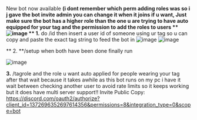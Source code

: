 New bot now available **(i dont remember which perm adding roles was so i j gave the bot invite admin you can change it when it joins if u want, Just make sure the bot has a higher role than the one u are trying to have auto equipped for your tag and the permission to add the roles to users **
![image](https://github.com/user-attachments/assets/b15d1674-2064-42ea-8606-b2f820258224)
 ** 1.** do /id then insert a user id of someone using ur tag so u can copy and paste the exact tag string to feed the bot in
![image](https://github.com/user-attachments/assets/46222d63-6ac8-43f8-931e-9c1e85360671)
![image](https://github.com/user-attachments/assets/8c6a55d6-636c-453f-a4e1-2da9c5e526c4)

** 2. **/setup when both have been done finally run

![image](https://github.com/user-attachments/assets/6f6ba8b6-556f-4322-9b9e-de42de258517)

 **3.** /tagrole and the role u want auto applied for people wearing your tag 
after that wait because it takes awhile as this bot runs on my pc i have it wait between checking another user to avoid rate limits so it keeps working but it does have multi server support!! Invite Public Copy: https://discord.com/oauth2/authorize?client_id=1372696352697614356&permissions=8&integration_type=0&scope=bot
